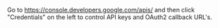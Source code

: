 Go to https://console.developers.google.com/apis/ and then click "Credentials" on the left to control API keys
and OAuth2 callback URL's.

